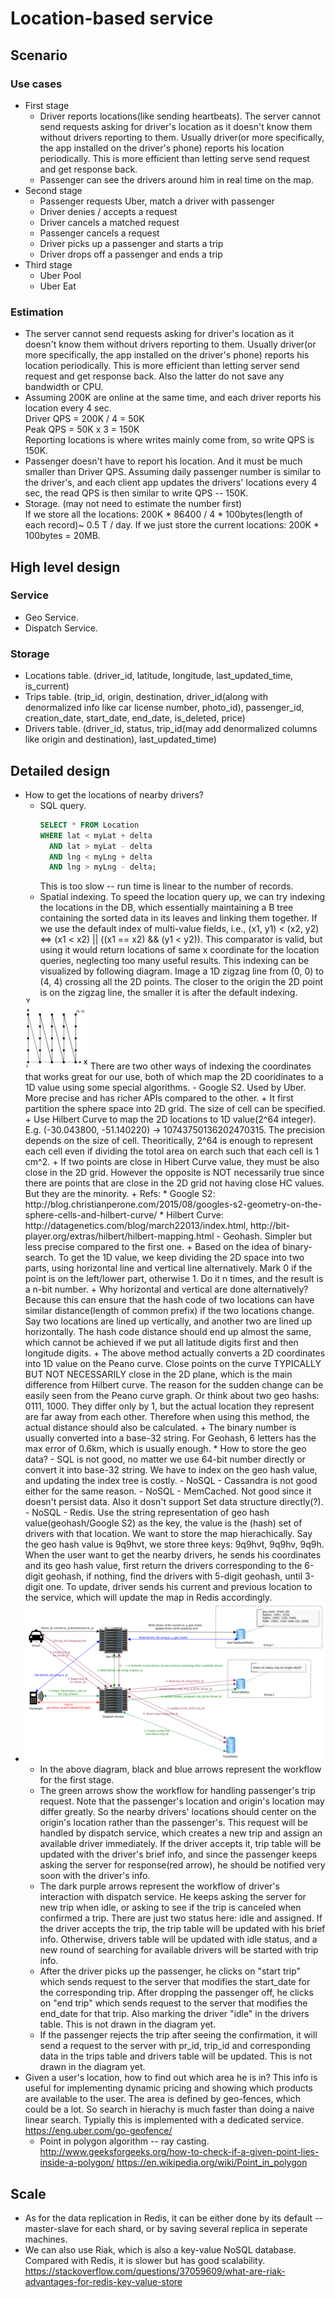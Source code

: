 # Location-based service

## Scenario
### Use cases
* First stage
  * Driver reports locations(like sending heartbeats). The server cannot send requests asking for driver's location as it doesn't know them without drivers reporting to them. Usually driver(or more specifically, the app installed on the driver's phone) reports his location periodically. This is more efficient than letting serve send request and get response back.
  * Passenger can see the drivers around him in real time on the map.
* Second stage
  * Passenger requests Uber, match a driver with passenger
  * Driver denies / accepts a request
  * Driver cancels a matched request 
  * Passenger cancels a request
  * Driver picks up a passenger and starts a trip
  * Driver drops off a passenger and ends a trip
* Third stage
  * Uber Pool
  * Uber Eat

### Estimation
* The server cannot send requests asking for driver's location as it doesn't know them without drivers reporting to them. Usually driver(or more specifically, the app installed on the driver's phone) reports his location periodically. This is more efficient than letting server send request and get response back. Also the latter do not save any bandwidth or CPU.
* Assuming 200K are online at the same time, and each driver reports his location every 4 sec.  
  Driver QPS = 200K / 4 = 50K  
  Peak QPS = 50K x 3 = 150K  
  Reporting locations is where writes mainly come from, so write QPS is 150K.
* Passenger doesn't have to report his location. And it must be much smaller than Driver QPS. Assuming daily passenger number is similar to the driver's, and each client app updates the drivers' locations every 4 sec, the read QPS is then similar to write QPS -- 150K.
* Storage. (may not need to estimate the number first)  
  If we store all the locations: 200K * 86400 / 4 * 100bytes(length of each record)~ 0.5 T / day.
  If we just store the current locations: 200K * 100bytes = 20MB. 

## High level design
### Service
* Geo Service. 
* Dispatch Service.

### Storage
* Locations table.
(driver_id, latitude, longitude, last_updated_time, is_current)
* Trips table.
(trip_id, origin, destination, driver_id(along with denormalized info like car license number, photo_id), passenger_id, creation_date, start_date, end_date, is_deleted, price)
* Drivers table.
(driver_id, status, trip_id(may add denormalized columns like origin and destination), last_updated_time)

## Detailed design
* How to get the locations of nearby drivers?  
  * SQL query.
    ```sql
    SELECT * FROM Location 
    WHERE lat < myLat + delta
      AND lat > myLat - delta
      AND lng < myLng + delta
      AND lng > myLng - delta;
    ```
    This is too slow -- run time is linear to the number of records.
  * Spatial indexing. To speed the location query up, we can try indexing the locations in the DB, which essentially maintaining a B tree containing the sorted data in its leaves and linking them together. If we use the default index of multi-value fields, i.e., (x1, y1) < (x2, y2) <=> (x1 < x2) || ((x1 == x2) && (y1 < y2)). This comparator is valid, but using it would return locations of same x coordinate for the location queries, neglecting too many useful results. This indexing can be visualized by following diagram. Image a 1D zigzag line from (0, 0) to (4, 4) crossing all the 2D points. The closer to the origin the 2D point is on the zigzag line, the smaller it is after the default indexing.  
  <img src="imgs/default_location_indexing.png" width="100" />
  There are two other ways of indexing the coordinates that works great for our use, both of which map the 2D cooridinates to a 1D value using some special algorithms. 
    - Google S2. Used by Uber. More precise and has richer APIs compared to the other.
      + It first partition the sphere space into 2D grid. The size of cell can be specified. 
      + Use Hilbert Curve to map the 2D locations to 1D value(2^64 integer). E.g. (-30.043800, -51.140220) -> 10743750136202470315. The precision depends on the size of cell. Theoritically, 2^64 is enough to represent each cell even if dividing the totol area on earch such that each cell is 1 cm^2.
      + If two points are close in Hibert Curve value, they must be also close in the 2D grid. However the opposite is NOT necessarily true since there are points that are close in the 2D grid not having close HC values. But they are the minority.
      + Refs: 
        * Google S2: http://blog.christianperone.com/2015/08/googles-s2-geometry-on-the-sphere-cells-and-hilbert-curve/
        * Hilbert Curve: http://datagenetics.com/blog/march22013/index.html, http://bit-player.org/extras/hilbert/hilbert-mapping.html
    - Geohash. Simpler but less precise compared to the first one.
      + Based on the idea of binary-search. To get the 1D value, we keep dividing the 2D space into two parts, using horizontal line and vertical line alternatively. Mark 0 if the point is on the left/lower part, otherwise 1. Do it n times, and the result is a n-bit number.
      + Why horizontal and vertical are done alternatively? Because this can ensure that the hash code of two locations can have similar distance(length of common prefix) if the two locations change. Say two locations are lined up vertically, and another two are lined up horizontally. The hash code distance should end up almost the same, which cannot be achieved if we put all latitude digits first and then longitude digits.
      + The above method actually converts a 2D coordinates into 1D value on the Peano curve. Close points on the curve TYPICALLY BUT NOT NECESSARILY close in the 2D plane, which is the main difference from Hilbert curve. The reason for the sudden change can be easily seen from the Peano curve graph. Or think about two geo hashs: 0111, 1000. They differ only by 1, but the actual location they represent are far away from each other. Therefore when using this method, the actual distance should also be calculated.
      + The binary number is usually converted into a base-32 string. For Geohash, 6 letters has the max error of 0.6km, which is usually enough.
  * How to store the geo data?
    - SQL is not good, no matter we use 64-bit number directly or convert it into base-32 string. We have to index on the geo hash value, and updating the index tree is costly.
    - NoSQL - Cassandra is not good either for the same reason.
    - NoSQL - MemCached. Not good since it doesn't persist data. Also it dosn't support Set data structure directly(?).
    - NoSQL - Redis. Use the string representation of geo hash value(geohash/Google S2) as the key, the value is the (hash) set of drivers with that location. We want to store the map hierachically. Say the geo hash value is 9q9hvt, we store three keys: 9q9hvt, 9q9hv, 9q9h. When the user want to get the nearby drivers, he sends his coordinates and its geo hash value, first return the drivers corresponding to the 6-digit geohash, if nothing, find the drivers with 5-digit geohash, until 3-digit one. To update, driver sends his current and previous location to the service, which will update the map in Redis accordingly.
* ![Diagram](imgs/location_based_service.svg)
  * In the above diagram, black and blue arrows represent the workflow for the first stage. 
  * The green arrows show the workflow for handling passenger's trip request. Note that the passenger's location and origin's location may differ greatly. So the nearby drivers' locations should center on the origin's location rather than the passenger's. This request will be handled by dispatch service, which creates a new trip and assign an available driver immediately. If the driver accepts it, trip table will be updated with the driver's brief info, and since the passenger keeps asking the server for response(red arrow), he should be notified very soon with the driver's info.
  * The dark purple arrows represent the workflow of driver's interaction with dispatch service. He keeps asking the server for new trip when idle, or asking to see if the trip is canceled when confirmed a trip. There are just two status here: idle and assigned. If the driver accepts the trip, the trip table will be updated with his brief info. Otherwise, drivers table will be updated with idle status, and a new round of searching for available drivers will be started with trip info.
  * After the driver picks up the passenger, he clicks on "start trip" which sends request to the server that modifies the start_date for the corresponding trip. After dropping the passenger off, he clicks on "end trip" which sends request to the server that modifies the end_date for that trip. Also marking the driver "idle" in the drivers table. This is not drawn in the diagram yet. 
  * If the passenger rejects the trip after seeing the confirmation, it will send a request to the server with pr_id, trip_id and corresponding data in the trips table and drivers table will be updated. This is not drawn in the diagram yet.
* Given a user's location, how to find out which area he is in? This info is useful for implementing dynamic pricing and showing which products are available to the user. The area is defined by geo-fences, which could be a lot. So search in hierachy is much faster than doing a naive linear search. Typially this is implemented with a dedicated service.
https://eng.uber.com/go-geofence/
  * Point in polygon algorithm -- ray casting. http://www.geeksforgeeks.org/how-to-check-if-a-given-point-lies-inside-a-polygon/
  https://en.wikipedia.org/wiki/Point_in_polygon

## Scale
* As for the data replication in Redis, it can be either done by its default -- master-slave for each shard, or by saving several replica in seperate machines. 
* We can also use Riak, which is also a key-value NoSQL database. Compared with Redis, it is slower but has good scalability. https://stackoverflow.com/questions/37059609/what-are-riak-advantages-for-redis-key-value-store